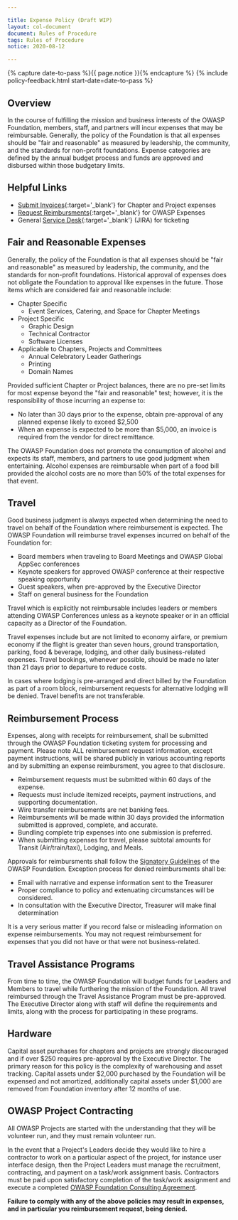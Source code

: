 ```yaml
---

title: Expense Policy (Draft WIP)
layout: col-document
document: Rules of Procedure
tags: Rules of Procedure
notice: 2020-08-12

---
```


{% capture date-to-pass %}{{ page.notice }}{% endcapture %}
{% include policy-feedback.html start-date=date-to-pass %}

## Overview

In the course of fulfilling the mission and business interests of the OWASP Foundation, members, staff, and partners will incur expenses that may be reimbursable. Generally, the policy of the Foundation is that all expenses should be "fair and reasonable" as measured by leadership, the community, and the standards for non-profit foundations. Expense categories are defined by the annual budget process and funds are approved and disbursed within those budgetary limits.

## Helpful Links
- [Submit Invoices](https://owasporg.atlassian.net/servicedesk/customer/portal/4/group/12){:target='_blank'} for Chapter and Project expenses
- [Request Reimbursments](https://owasporg.atlassian.net/servicedesk/customer/portal/4/group/9){:target='_blank'} for OWASP Expenses
- General [Service Desk](https://owasporg.atlassian.net/servicedesk/customer/portals){:target='_blank'} (JIRA) for ticketing

## Fair and Reasonable Expenses
Generally, the policy of the Foundation is that all expenses should be "fair and reasonable" as measured by leadership, the community, and the standards for non-profit foundations. Historical approval of expenses does not obligate the Foundation to approval like expenses in the future. Those items which are considered fair and reasonable include:
- Chapter Specific
  - Event Services, Catering, and Space for Chapter Meetings
- Project Specific
  - Graphic Design
  - Technical Contractor
  - Software Licenses
- Applicable to Chapters, Projects and Committees
  - Annual Celebratory Leader Gatherings
  - Printing
  - Domain Names

Provided sufficient Chapter or Project balances, there are no pre-set limits for most expense beyond the "fair and reasonable" test; however, it is the responsibility of those incurring an expense to:
- No later than 30 days prior to the expense, obtain pre-approval of any planned expense likely to exceed $2,500
- When an expense is expected to be more than $5,000, an invoice is required from the vendor for direct remittance.

The OWASP Foundation does not promote the consumption of alcohol and expects its staff, members, and partners to use good judgment when entertaining. Alcohol expenses are reimbursable when part of a food bill provided the alcohol costs are no more than 50% of the total expenses for that event.

## Travel

Good business judgment is always expected when determining the need to travel on behalf of the Foundation where reimbursement is expected. The OWASP Foundation will reimburse travel expenses incurred on behalf of the Foundation for:
- Board members when traveling to Board Meetings and OWASP Global AppSec conferences
- Keynote speakers for approved OWASP conference at their respective speaking opportunity
- Guest speakers, when pre-approved by the Executive Director
- Staff on general business for the Foundation

Travel which is explicitly not reimbursable includes leaders or members attending OWASP Conferences unless as a keynote speaker or in an official capacity as a Director of the Foundation.

Travel expenses include but are not limited to economy airfare, or premium economy if the flight is greater than seven hours, ground transportation, parking, food & beverage, lodging, and other daily business-related expenses. Travel bookings, whenever possible, should be made no later than 21 days prior to departure to reduce costs.

In cases where lodging is pre-arranged and direct billed by the Foundation as part of a room block, reimbursement requests for alternative lodging will be denied. Travel benefits are not transferable.

## Reimbursement Process

Expenses, along with receipts for reimbursement, shall be submitted through the OWASP Foundation ticketing system for processing and payment. Please note ALL reimbursement request information, except payment instructions, will be shared publicly in various accounting reports and by submitting an expense reimbursment, you agree to that disclosure.

- Reimbursement requests must be submitted within 60 days of the expense.
- Requests must include itemized receipts, payment instructions, and supporting documentation.
- Wire transfer reimbursements are net banking fees.
- Reimbursements will be made within 30 days provided the information submitted is approved, complete, and accurate.
- Bundling complete trip expenses into one submission is preferred.
- When submitting expenses for travel, please subtotal amounts for Transit (Air/train/taxi), Lodging, and Meals.

Approvals for reimbursments shall follow the [Signatory Guidelines](/www-policy/operational/signatory) of the OWASP Foundation. Exception process for denied reimbursments shall be:
- Email with narrative and expense information sent to the Treasurer
- Proper compliance to policy and extenuating circumstances will be considered.
- In consultation with the Executive Director, Treasurer will make final determination

It is a very serious matter if you record false or misleading information on expense reimbursements. You may not request reimbursement for expenses that you did not have or that were not business-related.

## Travel Assistance Programs

From time to time, the OWASP Foundation will budget funds for Leaders and Members to travel while furthering the mission of the Foundation. All travel reimbursed through the Travel Assistance Program must be pre-approved. The Executive Director along with staff will define the requirements and limits, along with the process for participating in these programs.

## Hardware

Capital asset purchases for chapters and projects are strongly discouraged and if over $250 requires pre-approval by the Executive Director. The primary reason for this policy is the complexity of warehousing and asset tracking. Capital assets under $2,000 purchased by the Foundation will be expensed and not amortized, additionally capital assets under $1,000 are removed from Foundation inventory after 12 months of use.

## OWASP Project Contracting

All OWASP Projects are started with the understanding that they will be volunteer run, and they must remain volunteer run.

In the event that a Project's Leaders decide they would like to hire a contractor to work on a particular aspect of the project, for instance user interface design, then the Project Leaders must manage the recruitment, contracting, and payment on a task/work assignment basis. Contractors must be paid upon satisfactory completion of the task/work assignment and execute a completed [OWASP Foundation Consulting Agreement](/www-policy/legal/contractor-template).

**Failure to comply with any of the above policies may result in expenses, and in particular you reimbursement request, being denied.**
